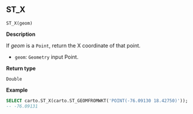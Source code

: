 ## ST_X

```sql:signature
ST_X(geom)
```

**Description**

If _geom_ is a `Point`, return the X coordinate of that point.

* `geom`: `Geometry` input Point.

**Return type**

`Double`

**Example**

```sql
SELECT carto.ST_X(carto.ST_GEOMFROMWKT('POINT(-76.09130 18.42750)'));
-- -76.09131
```
